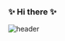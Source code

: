 ### ✨ Hi there ✨


![header](https://capsule-render.vercel.app/api?type=slice&color=gradient&height=100&section=header&text=Hi!%20I'm%20TaeHyuk&animation=fadeIn&fontColor=363636&stroke=00FF00&fontSize=100)





<!--
**kimtaehyuk1/kimtaehyuk1** is a ✨ _special_ ✨ repository because its `README.md` (this file) appears on your GitHub profile.

Here are some ideas to get you started:

- 🔭 I’m currently working on ...
- 🌱 I’m currently learning ...
- 👯 I’m looking to collaborate on ...
- 🤔 I’m looking for help with ...
- 💬 Ask me about ...
- 📫 How to reach me: ...
- 😄 Pronouns: ...
- ⚡ Fun fact: ...
-->
